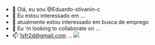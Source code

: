 - 👋 Olá, eu sou @Eduardo-stivanin-c
- 👀 Eu estou interessado em ...
- 🌱 atualmente estou interessado em busca de emprego
- 💞️ Eu ’m looking to collaborate on ...
- 📫 1sfr2d@gmail.com ...
<image src="https://cdn.discordapp.com/attachments/1187437959025270876/1214704628378116176/20240305_193527.jpg?ex=65fa14d7&is=65e79fd7&hm=a3bb1537d4aaeea56a035fdd178ad9e793afad692a32154dfdf368a773a69c5d&"></image>
<!---
Eduardo-stivanin-c/Eduardo-stivanin-c is a ✨ special ✨ repository because its `README.md` (this file) appears on your GitHub profile.
You can click the Preview link to take a look at your changes.
--->
